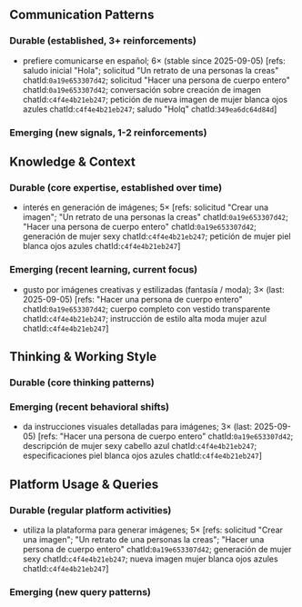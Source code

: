 ## Communication Patterns
### Durable (established, 3+ reinforcements)
- prefiere comunicarse en español; 6× (stable since 2025-09-05) [refs: saludo inicial "Hola"; solicitud "Un retrato de una personas la creas" chatId:`0a19e653307d42`; solicitud "Hacer una persona de cuerpo entero" chatId:`0a19e653307d42`; conversación sobre creación de imagen chatId:`c4f4e4b21eb247`; petición de nueva imagen de mujer blanca ojos azules chatId:`c4f4e4b21eb247`; saludo "Holq" chatId:`349ea6dc64d84d`]

### Emerging (new signals, 1-2 reinforcements)

## Knowledge & Context
### Durable (core expertise, established over time)
- interés en generación de imágenes; 5× [refs: solicitud "Crear una imagen"; "Un retrato de una personas la creas" chatId:`0a19e653307d42`; "Hacer una persona de cuerpo entero" chatId:`0a19e653307d42`; generación de mujer sexy chatId:`c4f4e4b21eb247`; petición de mujer piel blanca ojos azules chatId:`c4f4e4b21eb247`]

### Emerging (recent learning, current focus)
- gusto por imágenes creativas y estilizadas (fantasía / moda); 3× (last: 2025-09-05) [refs: "Hacer una persona de cuerpo entero" chatId:`0a19e653307d42`; cuerpo completo con vestido transparente chatId:`c4f4e4b21eb247`; instrucción de estilo alta moda mujer azul chatId:`c4f4e4b21eb247`]

## Thinking & Working Style
### Durable (core thinking patterns)

### Emerging (recent behavioral shifts)
- da instrucciones visuales detalladas para imágenes; 3× (last: 2025-09-05) [refs: "Hacer una persona de cuerpo entero" chatId:`0a19e653307d42`; descripción de mujer sexy cabello azul chatId:`c4f4e4b21eb247`; especificaciones piel blanca ojos azules chatId:`c4f4e4b21eb247`]

## Platform Usage & Queries
### Durable (regular platform activities)
- utiliza la plataforma para generar imágenes; 5× [refs: solicitud "Crear una imagen"; "Un retrato de una personas la creas"; "Hacer una persona de cuerpo entero" chatId:`0a19e653307d42`; generación de mujer sexy chatId:`c4f4e4b21eb247`; nueva imagen mujer blanca ojos azules chatId:`c4f4e4b21eb247`]

### Emerging (new query patterns)
